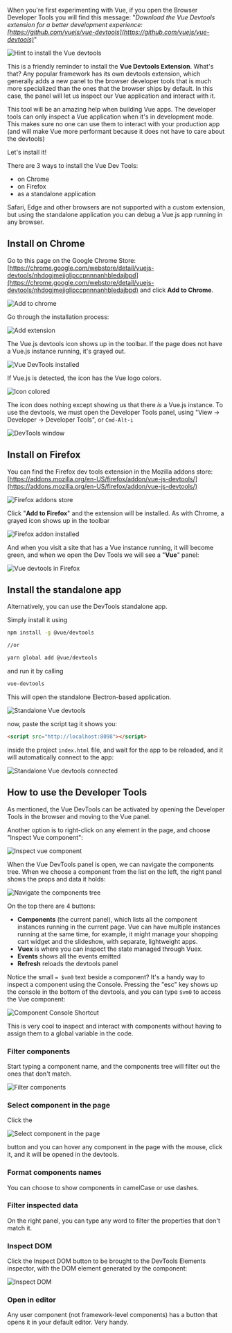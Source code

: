 When you're first experimenting with Vue, if you open the Browser Developer Tools you will find this message: "_Download the Vue Devtools extension for a better development experience: [https://github.com/vuejs/vue-devtools](https://github.com/vuejs/vue-devtools)_"

![Hint to install the Vue devtools](/vue-devtools/devtools-hint.png)

This is a friendly reminder to install the **Vue Devtools Extension**. What's that? Any popular framework has its own devtools extension, which generally adds a new panel to the browser developer tools that is much more specialized than the ones that the browser ships by default. In this case, the panel will let us inspect our Vue application and interact with it.

This tool will be an amazing help when building Vue apps. The developer tools can only inspect a Vue application when it's in development mode. This makes sure no one can use them to interact with your production app (and will make Vue more performant because it does not have to care about the devtools)

Let's install it!

There are 3 ways to install the Vue Dev Tools:

- on Chrome
- on Firefox
- as a standalone application

Safari, Edge and other browsers are not supported with a custom extension, but using the standalone application you can debug a Vue.js app running in any browser.

## Install on Chrome

Go to this page on the Google Chrome Store: [https://chrome.google.com/webstore/detail/vuejs-devtools/nhdogjmejiglipccpnnnanhbledajbpd](https://chrome.google.com/webstore/detail/vuejs-devtools/nhdogjmejiglipccpnnnanhbledajbpd) and click **Add to Chrome**.

![Add to chrome](/vue-devtools/add-to-chrome.png)

Go through the installation process:

![Add extension](/vue-devtools/add-extension.png)

The Vue.js devtools icon shows up in the toolbar. If the page does not have a Vue.js instance running, it's grayed out.

![Vue DevTools installed](/vue-devtools/vue-devtools-installed.png)

If Vue.js is detected, the icon has the Vue logo colors.

![Icon colored](/vue-devtools/icon-colored.png)

The icon does nothing except showing us that there _is_ a Vue.js instance. To use the devtools, we must open the Developer Tools panel, using "View → Developer → Developer Tools", or `Cmd-Alt-i`

![DevTools window](/vue-devtools/devtools-window.png)

## Install on Firefox

You can find the Firefox dev tools extension in the Mozilla addons store: [https://addons.mozilla.org/en-US/firefox/addon/vue-js-devtools/](https://addons.mozilla.org/en-US/firefox/addon/vue-js-devtools/)

![Firefox addons store](/vue-devtools/firefox-addons-store.png)

Click "**Add to Firefox**" and the extension will be installed. As with Chrome, a grayed icon shows up in the toolbar

![Firefox addon installed](/vue-devtools/firefox-addon-installed.png)

And when you visit a site that has a Vue instance running, it will become green, and when we open the Dev Tools we will see a "**Vue**" panel:

![Vue devtools in Firefox](/vue-devtools/firefox-vue-devtools.png)

## Install the standalone app

Alternatively, you can use the DevTools standalone app.

Simply install it using

```bash
npm install -g @vue/devtools

//or

yarn global add @vue/devtools
```

and run it by calling

```sh
vue-devtools
```

This will open the standalone Electron-based application.

![Standalone Vue devtools](/vue-devtools/standalone-vue-devtools-waiting.png)

now, paste the script tag it shows you:

```html
<script src="http://localhost:8098"></script>
```

inside the project `index.html` file, and wait for the app to be reloaded, and it will automatically connect to the app:

![Standalone Vue devtools connected](/vue-devtools/standalone-vue-devtools-connected.png)

## How to use the Developer Tools

As mentioned, the Vue DevTools can be activated by opening the Developer Tools in the browser and moving to the Vue panel.

Another option is to right-click on any element in the page, and choose "Inspect Vue component":

![Inspect vue component](/vue-devtools/inspect-vue-component.png)

When the Vue DevTools panel is open, we can navigate the components tree. When we choose a component from the list on the left, the right panel shows the props and data it holds:

![Navigate the components tree](/vue-devtools/navigate-components-tree.png)

On the top there are 4 buttons:

- **Components** (the current panel), which lists all the component instances running in the current page. Vue can have multiple instances running at the same time, for example, it might manage your shopping cart widget and the slideshow, with separate, lightweight apps.
- **Vuex** is where you can inspect the state managed through Vuex.
- **Events** shows all the events emitted
- **Refresh** reloads the devtools panel

Notice the small `= $vm0` text beside a component? It's a handy way to inspect a component using the Console. Pressing the "esc" key shows up the console in the bottom of the devtools, and you can type `$vm0` to access the Vue component:

![Component Console Shortcut](/vue-devtools/component-console-shortcut.png)

This is very cool to inspect and interact with components without having to assign them to a global variable in the code.

### Filter components

Start typing a component name, and the components tree will filter out the ones that don't match.

![Filter components](/vue-devtools/filter-components.png)

### Select component in the page

Click the

![Select component in the page](/vue-devtools/select-component-in-page.png)

button and you can hover any component in the page with the mouse, click it, and it will be opened in the devtools.

### Format components names

You can choose to show components in camelCase or use dashes.

### Filter inspected data

On the right panel, you can type any word to filter the properties that don't match it.

### Inspect DOM

Click the Inspect DOM button to be brought to the DevTools Elements inspector, with the DOM element generated by the component:

![Inspect DOM](/vue-devtools/inspect-dom.png)

### Open in editor

Any user component (not framework-level components) has a button that opens it in your default editor. Very handy.

